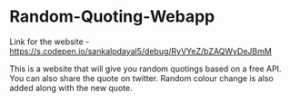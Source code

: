# Random-Quoting-Webapp
Link for the website - https://s.codepen.io/sankalpdayal5/debug/RyVYeZ/bZAQWyDeJBmM

This is a website that will give you random quotings based on a free API. You can also share the quote on twitter. Random colour change is also added along with the new quote.
